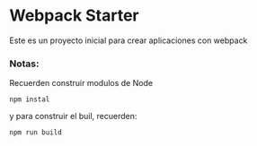 # Webpack Starter

Este es un proyecto inicial para crear aplicaciones con webpack

### Notas:
Recuerden construir modulos de Node
```
npm instal 
```

y para construir el buil, recuerden:
```
npm run build
```